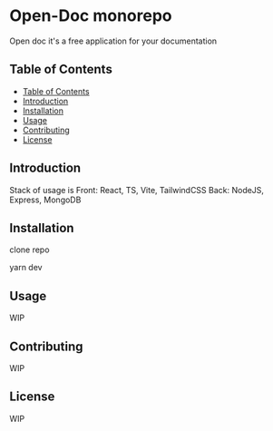 # Open-Doc monorepo

Open doc it's a free application for your documentation

## Table of Contents

- [Table of Contents](#table-of-contents)
- [Introduction](#introduction)
- [Installation](#installation)
- [Usage](#usage)
- [Contributing](#contributing)
- [License](#license)

## Introduction

Stack of usage is
Front: React, TS, Vite, TailwindCSS
Back: NodeJS, Express, MongoDB

## Installation

clone repo

yarn dev

## Usage

WIP

## Contributing

WIP

## License

WIP
